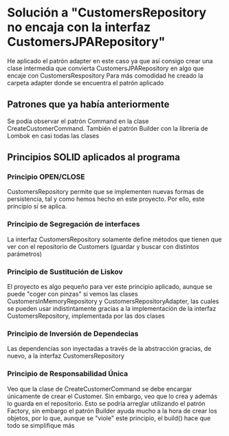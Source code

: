 # Solución a "CustomersRepository no encaja con la interfaz CustomersJPARepository"
He aplicado el patrón adapter en este caso ya que así consigo crear una clase intermedia que convierta CustomersJPARepository en algo que encaje con CustomersRespository
Para más comodidad he creado la carpeta adapter donde se encuentra el patrón aplicado

## Patrones que ya había anteriormente
Se podía observar el patrón Command en la clase CreateCustomerCommand.
También el patrón Builder con la librería de Lombok en casi todas las clases

## Principios SOLID aplicados al programa
### Principio OPEN/CLOSE
CustomersRepository permite que se implementen nuevas formas de persistencia, tal y como hemos hecho en este proyecto. Por ello, este principio sí se aplica.
### Principio de Segregación de interfaces
La interfaz CustomersRepository solamente define métodos que tienen que ver con el repositorio de Customers (guardar y buscar con distintos parámetros)
### Principio de Sustitución de Liskov
El proyecto es algo pequeño para ver este principio aplicado, aunque se puede "coger con pinzas" si vemos las clases CustomersInMemoryRepository y CustomersRepositoryAdapter, las cuales se pueden usar indistintamente gracias a la implementación de la interfaz CustomersRepository, implementada por las dos clases
### Principio de Inversión de Dependecias
Las dependencias son inyectadas a través de la abstracción gracias, de nuevo, a la interfaz CustomersRepository
### Principio de Responsabilidad Única
Veo que la clase de CreateCustomerCommand se debe encargar únicamente de crear el Customer. Sin embargo, veo que lo crea y además lo guarda en el repositorio. Esto se podría arreglar utilizando el patrón Factory, sin embargo el patrón Builder ayuda mucho a la hora de crear los objetos, por lo que, aunque se "viole" este principio, el build() hace que todo se simplifique más
